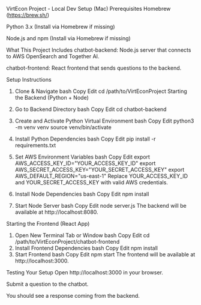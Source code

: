 VirtEcon Project - Local Dev Setup (Mac)
Prerequisites
Homebrew (https://brew.sh/)

Python 3.x (Install via Homebrew if missing)

Node.js and npm (Install via Homebrew if missing)

What This Project Includes
chatbot-backend:
Node.js server that connects to AWS OpenSearch and Together AI.

chatbot-frontend:
React frontend that sends questions to the backend.

Setup Instructions
1. Clone & Navigate
bash
Copy
Edit
cd /path/to/VirtEconProject
Starting the Backend (Python + Node)
1. Go to Backend Directory
bash
Copy
Edit
cd chatbot-backend
2. Create and Activate Python Virtual Environment
bash
Copy
Edit
python3 -m venv venv
source venv/bin/activate
3. Install Python Dependencies
bash
Copy
Edit
pip install -r requirements.txt
4. Set AWS Environment Variables
bash
Copy
Edit
export AWS_ACCESS_KEY_ID="YOUR_ACCESS_KEY_ID"
export AWS_SECRET_ACCESS_KEY="YOUR_SECRET_ACCESS_KEY"
export AWS_DEFAULT_REGION="us-east-1"
Replace YOUR_ACCESS_KEY_ID and YOUR_SECRET_ACCESS_KEY with valid AWS credentials.

5. Install Node Dependencies
bash
Copy
Edit
npm install
6. Start Node Server
bash
Copy
Edit
node server.js
The backend will be available at http://localhost:8080.

Starting the Frontend (React App)
1. Open New Terminal Tab or Window
bash
Copy
Edit
cd /path/to/VirtEconProject/chatbot-frontend
2. Install Frontend Dependencies
bash
Copy
Edit
npm install
3. Start Frontend
bash
Copy
Edit
npm start
The frontend will be available at http://localhost:3000.

Testing Your Setup
Open http://localhost:3000 in your browser.

Submit a question to the chatbot.

You should see a response coming from the backend.